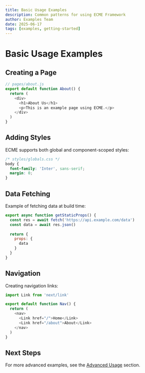 ```yaml
---
title: Basic Usage Examples
description: Common patterns for using ECME Framework
author: Examples Team
date: 2025-06-17
tags: [examples, getting-started]
---
```


# Basic Usage Examples

## Creating a Page

```javascript
// pages/about.js
export default function About() {
  return (
    <div>
      <h1>About Us</h1>
      <p>This is an example page using ECME.</p>
    </div>
  )
}
```

## Adding Styles

ECME supports both global and component-scoped styles:

```css
/* styles/globals.css */
body {
  font-family: 'Inter', sans-serif;
  margin: 0;
}
```

## Data Fetching

Example of fetching data at build time:

```javascript
export async function getStaticProps() {
  const res = await fetch('https://api.example.com/data')
  const data = await res.json()
  
  return {
    props: {
      data
    }
  }
}
```

## Navigation

Creating navigation links:

```javascript
import Link from 'next/link'

export default function Nav() {
  return (
    <nav>
      <Link href="/">Home</Link>
      <Link href="/about">About</Link>
    </nav>
  )
}
```

## Next Steps

For more advanced examples, see the [Advanced Usage](../advanced/) section.
